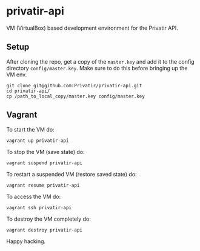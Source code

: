 # privatir-api

VM (VirtualBox) based development environment for the Privatir API.

## Setup

After cloning the repo, get a copy of the `master.key` and add it to
the config directory `config/master.key`. Make sure to do this before
bringing up the VM env.

    git clone git@github.com:Privatir/privatir-api.git
    cd privatir-api/
    cp /path_to_local_copy/master.key config/master.key

## Vagrant

To start the VM do:

    vagrant up privatir-api

To stop the VM (save state) do:

    vagrant suspend privatir-api

To restart a suspended VM (restore saved state) do:

    vagrant resume privatir-api

To access the VM do:

    vagrant ssh privatir-api

To destroy the VM completely do:

    vagrant destroy privatir-api

Happy hacking.
